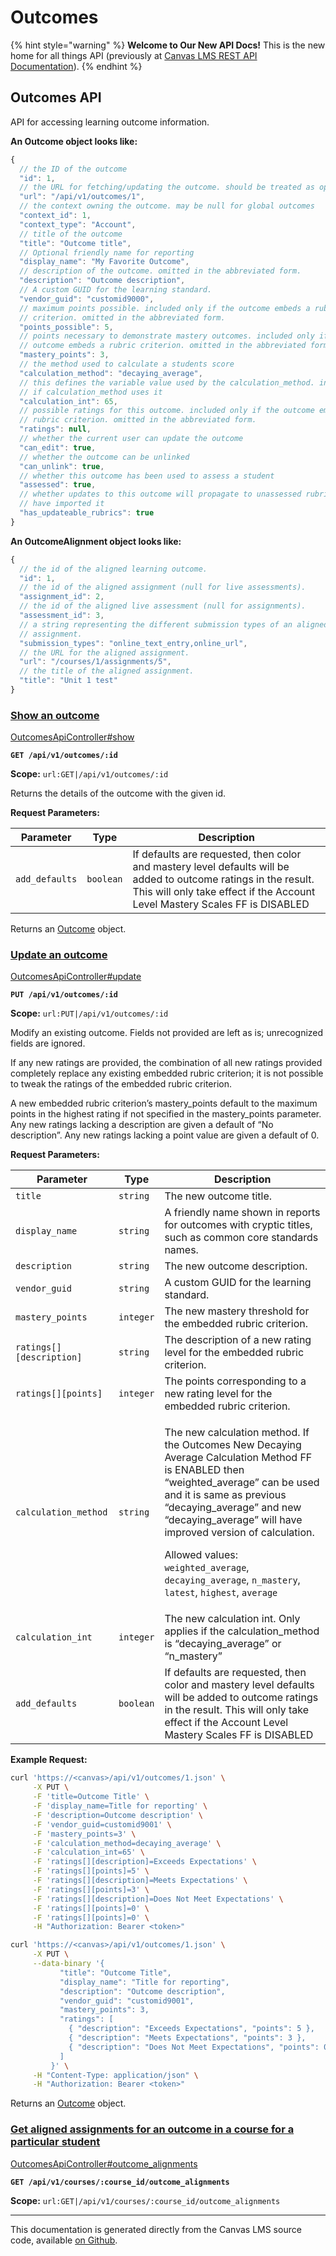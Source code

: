 # Outcomes

{% hint style="warning" %}
**Welcome to Our New API Docs!** This is the new home for all things API (previously at [Canvas LMS REST API Documentation](https://api.instructure.com)).
{% endhint %}

## Outcomes API

API for accessing learning outcome information.

**An Outcome object looks like:**

```js
{
  // the ID of the outcome
  "id": 1,
  // the URL for fetching/updating the outcome. should be treated as opaque
  "url": "/api/v1/outcomes/1",
  // the context owning the outcome. may be null for global outcomes
  "context_id": 1,
  "context_type": "Account",
  // title of the outcome
  "title": "Outcome title",
  // Optional friendly name for reporting
  "display_name": "My Favorite Outcome",
  // description of the outcome. omitted in the abbreviated form.
  "description": "Outcome description",
  // A custom GUID for the learning standard.
  "vendor_guid": "customid9000",
  // maximum points possible. included only if the outcome embeds a rubric
  // criterion. omitted in the abbreviated form.
  "points_possible": 5,
  // points necessary to demonstrate mastery outcomes. included only if the
  // outcome embeds a rubric criterion. omitted in the abbreviated form.
  "mastery_points": 3,
  // the method used to calculate a students score
  "calculation_method": "decaying_average",
  // this defines the variable value used by the calculation_method. included only
  // if calculation_method uses it
  "calculation_int": 65,
  // possible ratings for this outcome. included only if the outcome embeds a
  // rubric criterion. omitted in the abbreviated form.
  "ratings": null,
  // whether the current user can update the outcome
  "can_edit": true,
  // whether the outcome can be unlinked
  "can_unlink": true,
  // whether this outcome has been used to assess a student
  "assessed": true,
  // whether updates to this outcome will propagate to unassessed rubrics that
  // have imported it
  "has_updateable_rubrics": true
}
```

**An OutcomeAlignment object looks like:**

```js
{
  // the id of the aligned learning outcome.
  "id": 1,
  // the id of the aligned assignment (null for live assessments).
  "assignment_id": 2,
  // the id of the aligned live assessment (null for assignments).
  "assessment_id": 3,
  // a string representing the different submission types of an aligned
  // assignment.
  "submission_types": "online_text_entry,online_url",
  // the URL for the aligned assignment.
  "url": "/courses/1/assignments/5",
  // the title of the aligned assignment.
  "title": "Unit 1 test"
}
```

### [Show an outcome](#method.outcomes_api.show) <a href="#method.outcomes_api.show" id="method.outcomes_api.show"></a>

[OutcomesApiController#show](https://github.com/instructure/canvas-lms/blob/master/app/controllers/outcomes_api_controller.rb)

**`GET /api/v1/outcomes/:id`**

**Scope:** `url:GET|/api/v1/outcomes/:id`

Returns the details of the outcome with the given id.

**Request Parameters:**

| Parameter      | Type      | Description                                                                                                                                                                                    |
| -------------- | --------- | ---------------------------------------------------------------------------------------------------------------------------------------------------------------------------------------------- |
| `add_defaults` | `boolean` | If defaults are requested, then color and mastery level defaults will be added to outcome ratings in the result. This will only take effect if the Account Level Mastery Scales FF is DISABLED |

Returns an [Outcome](#outcome) object.

### [Update an outcome](#method.outcomes_api.update) <a href="#method.outcomes_api.update" id="method.outcomes_api.update"></a>

[OutcomesApiController#update](https://github.com/instructure/canvas-lms/blob/master/app/controllers/outcomes_api_controller.rb)

**`PUT /api/v1/outcomes/:id`**

**Scope:** `url:PUT|/api/v1/outcomes/:id`

Modify an existing outcome. Fields not provided are left as is; unrecognized fields are ignored.

If any new ratings are provided, the combination of all new ratings provided completely replace any existing embedded rubric criterion; it is not possible to tweak the ratings of the embedded rubric criterion.

A new embedded rubric criterion’s mastery\_points default to the maximum points in the highest rating if not specified in the mastery\_points parameter. Any new ratings lacking a description are given a default of “No description”. Any new ratings lacking a point value are given a default of 0.

**Request Parameters:**

| Parameter                | Type      | Description                                                                                                                                                                                                                                                                                                                                                                                                                                  |
| ------------------------ | --------- | -------------------------------------------------------------------------------------------------------------------------------------------------------------------------------------------------------------------------------------------------------------------------------------------------------------------------------------------------------------------------------------------------------------------------------------------- |
| `title`                  | `string`  | The new outcome title.                                                                                                                                                                                                                                                                                                                                                                                                                       |
| `display_name`           | `string`  | A friendly name shown in reports for outcomes with cryptic titles, such as common core standards names.                                                                                                                                                                                                                                                                                                                                      |
| `description`            | `string`  | The new outcome description.                                                                                                                                                                                                                                                                                                                                                                                                                 |
| `vendor_guid`            | `string`  | A custom GUID for the learning standard.                                                                                                                                                                                                                                                                                                                                                                                                     |
| `mastery_points`         | `integer` | The new mastery threshold for the embedded rubric criterion.                                                                                                                                                                                                                                                                                                                                                                                 |
| `ratings[][description]` | `string`  | The description of a new rating level for the embedded rubric criterion.                                                                                                                                                                                                                                                                                                                                                                     |
| `ratings[][points]`      | `integer` | The points corresponding to a new rating level for the embedded rubric criterion.                                                                                                                                                                                                                                                                                                                                                            |
| `calculation_method`     | `string`  | <p>The new calculation method. If the Outcomes New Decaying Average Calculation Method FF is ENABLED then “weighted_average” can be used and it is same as previous “decaying_average” and new “decaying_average” will have improved version of calculation.</p><p>Allowed values: <code>weighted_average</code>, <code>decaying_average</code>, <code>n_mastery</code>, <code>latest</code>, <code>highest</code>, <code>average</code></p> |
| `calculation_int`        | `integer` | The new calculation int. Only applies if the calculation\_method is “decaying\_average” or “n\_mastery”                                                                                                                                                                                                                                                                                                                                      |
| `add_defaults`           | `boolean` | If defaults are requested, then color and mastery level defaults will be added to outcome ratings in the result. This will only take effect if the Account Level Mastery Scales FF is DISABLED                                                                                                                                                                                                                                               |

**Example Request:**

```bash
curl 'https://<canvas>/api/v1/outcomes/1.json' \
     -X PUT \
     -F 'title=Outcome Title' \
     -F 'display_name=Title for reporting' \
     -F 'description=Outcome description' \
     -F 'vendor_guid=customid9001' \
     -F 'mastery_points=3' \
     -F 'calculation_method=decaying_average' \
     -F 'calculation_int=65' \
     -F 'ratings[][description]=Exceeds Expectations' \
     -F 'ratings[][points]=5' \
     -F 'ratings[][description]=Meets Expectations' \
     -F 'ratings[][points]=3' \
     -F 'ratings[][description]=Does Not Meet Expectations' \
     -F 'ratings[][points]=0' \
     -F 'ratings[][points]=0' \
     -H "Authorization: Bearer <token>"
```

```bash
curl 'https://<canvas>/api/v1/outcomes/1.json' \
     -X PUT \
     --data-binary '{
           "title": "Outcome Title",
           "display_name": "Title for reporting",
           "description": "Outcome description",
           "vendor_guid": "customid9001",
           "mastery_points": 3,
           "ratings": [
             { "description": "Exceeds Expectations", "points": 5 },
             { "description": "Meets Expectations", "points": 3 },
             { "description": "Does Not Meet Expectations", "points": 0 }
           ]
         }' \
     -H "Content-Type: application/json" \
     -H "Authorization: Bearer <token>"
```

Returns an [Outcome](#outcome) object.

### [Get aligned assignments for an outcome in a course for a particular student](#method.outcomes_api.outcome_alignments) <a href="#method.outcomes_api.outcome_alignments" id="method.outcomes_api.outcome_alignments"></a>

[OutcomesApiController#outcome\_alignments](https://github.com/instructure/canvas-lms/blob/master/app/controllers/outcomes_api_controller.rb)

**`GET /api/v1/courses/:course_id/outcome_alignments`**

**Scope:** `url:GET|/api/v1/courses/:course_id/outcome_alignments`

***

This documentation is generated directly from the Canvas LMS source code, available [on Github](https://github.com/instructure/canvas-lms).
